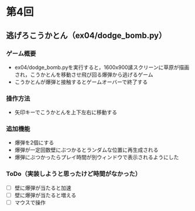 # 第4回
## 逃げろこうかとん（ex04/dodge_bomb.py）
### ゲーム概要
- ex04/dodge_bomb.pyを実行すると，1600x900䛾スクリーンに草原が描画され，こうかとんを移動させ飛び回る爆弾から逃げるゲーム
- こうかとんが爆弾と接触するとゲームオーバーで終了する
### 操作方法
- 矢印キーでこうかとんを上下左右に移動する
### 追加機能
- 爆弾を2個にする
- 爆弾が一定回数壁にぶつかるとランダムな位置に再生成される
- 爆弾にぶつかったらプレイ時間が別ウィンドウで表示されるようにした
### ToDo（実装しようと思ったけど時間がなかった）
- [ ] 壁に爆弾が当たると加速
- [ ] 壁に爆弾が当たると増える
- [ ] マウスで操作
